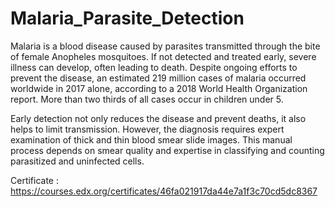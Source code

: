 # Malaria_Parasite_Detection

Malaria is a blood disease caused by parasites transmitted through the bite of female Anopheles mosquitoes. If not detected and treated early, severe illness can develop, often leading to death. Despite ongoing efforts to prevent the disease, an estimated 219 million cases of malaria occurred worldwide in 2017 alone, according to a 2018 World Health Organization report. More than two thirds of all cases occur in children under 5.

Early detection not only reduces the disease and prevent deaths, it also helps to limit transmission. However, the diagnosis requires expert examination of thick and thin blood smear slide images. This manual process depends on smear quality and expertise in classifying and counting parasitized and uninfected cells.

Certificate : https://courses.edx.org/certificates/46fa021917da44e7a1f3c70cd5dc8367
